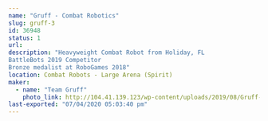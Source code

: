 ```yaml
---
name: "Gruff - Combat Robotics"
slug: gruff-3
id: 36948
status: 1
url: 
description: "Heavyweight Combat Robot from Holiday, FL
BattleBots 2019 Competitor
Bronze medalist at RoboGames 2018"
location: Combat Robots - Large Arena (Spirit)
maker:
  - name: "Team Gruff"
    photo_link: http://104.41.139.123/wp-content/uploads/2019/08/Gruff-Team-S2019-1024x683.jpg
last-exported: "07/04/2020 05:03:40 pm"
---
```

